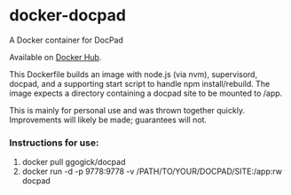 # docker-docpad
A Docker container for DocPad

Available on [Docker Hub](https://registry.hub.docker.com/u/ggogick/docpad/).

This Dockerfile builds an image with node.js (via nvm), supervisord, docpad, and a supporting start script to handle npm install/rebuild.  The image expects a directory containing a docpad site to be mounted to /app.

This is mainly for personal use and was thrown together quickly.  Improvements will likely be made; guarantees will not.

### Instructions for use:

1. docker pull ggogick/docpad
2. docker run -d -p 9778:9778 -v /PATH/TO/YOUR/DOCPAD/SITE:/app:rw docpad
